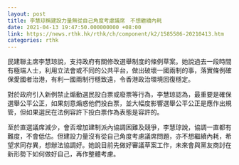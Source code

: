 ```yaml
---
layout: post
title: 李慧琼稱建設力量無從自己角度考慮議席　不想繼續內耗
date: 2021-04-13 19:47:50.000000000 +08:00
link: https://news.rthk.hk/rthk/ch/component/k2/1585586-20210413.htm
categories: rthk
---
```


民建聯主席李慧琼說，支持政府有關修改選舉制度的條例草案。她說過去一段時間有極端人士，利用立法會或不同的公共平台，做出破壞一國兩制的事，落實條例確保愛國者治港，有利一國兩制行穩致遠，令香港政治環境回復穩定。

對於政府引入新例禁止煽動選民投白票或廢票等行為，李慧琼認為，最重要是確保選舉公平公正，如果刻意煽惑他們投白票，並大幅度影響選舉公平公正是應作出規管，但如果選民在法例容許下投白票作為表態是容許的。

至於直選議席減少，會否增加建制派內協調困難及競爭，李慧琼說，協調一直都有難度，不會低估。但建設力量沒有從自己角度考慮議席問題，亦不想繼續內耗，希望求同存異，想辦法協調好。她說目前先做好審議草案工作，未來會與黨友商討在新形勢下如何做好自己，再作整體考慮。
